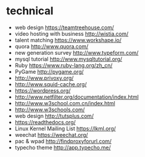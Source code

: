 # technical

- web design <https://teamtreehouse.com/>
- video hosting with business <http://wistia.com/>
- talent matching <https://www.workshape.io/>
- quora <http://www.quora.com/>
- new generation survey <http://www.typeform.com/>
- mysql tutorial <http://www.mysqltutorial.org/>
- Ruby <https://www.ruby-lang.org/zh_cn/>
- PyGame <http://pygame.org/>
- <http://www.privoxy.org/>
- <http://www.squid-cache.org/>
- <https://wordpress.org/>
- <http://www.netfilter.org/documentation/index.html>
- <http://www.w3school.com.cn/index.html>
- <http://www.w3schools.com/>
- web design <http://tutsplus.com/>
- <https://readthedocs.org/>
- Linux Kernel Mailing List <https://lkml.org/>
- weechat <https://weechat.org/>
- pac & wpad <http://findproxyforurl.com/>
- typecho theme <http://app.typecho.me/>
